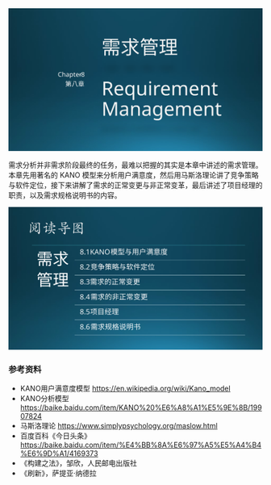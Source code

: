 

<img src="img/Slide1.SVG"/>

需求分析并非需求阶段最终的任务，最难以把握的其实是本章中讲述的需求管理。本章先用著名的 KANO 模型来分析用户满意度，然后用马斯洛理论讲了竞争策略与软件定位，接下来讲解了需求的正常变更与非正常变革，最后讲述了项目经理的职责，以及需求规格说明书的内容。

<img src="img/Slide2.SVG"/>


### 参考资料

- KANO用户满意度模型 https://en.wikipedia.org/wiki/Kano_model
- KANO分析模型 https://baike.baidu.com/item/KANO%20%E6%A8%A1%E5%9E%8B/19907824
- 马斯洛理论 https://www.simplypsychology.org/maslow.html
- 百度百科《今日头条》https://baike.baidu.com/item/%E4%BB%8A%E6%97%A5%E5%A4%B4%E6%9D%A1/4169373
- 《构建之法》，邹欣，人民邮电出版社
- 《刷新》，萨提亚·纳德拉
